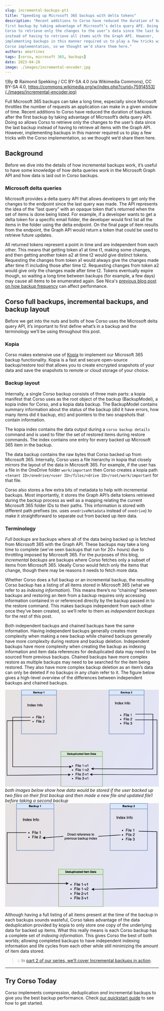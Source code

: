 ```yaml
---
slug: incremental-backups-pt1
title: "Speeding up Microsoft 365 backups with delta tokens"
description: "Recent additions to Corso have reduced the duration of backups after the
first backup by taking advantage of Microsoft’s delta query API. Doing so allows
Corso to retrieve only the changes to the user’s data since the last backup
instead of having to retrieve all items with the Graph API. However,
implementing backups in this manner required us to play a few tricks with the
Corso implementation, so we thought we’d share them here."
authors: amartinez
tags: [corso, microsoft 365, backups]
date: 2023-04-28
image: ./images/incremental-encoder.jpg
---
```

<!-- vale Vale.Spelling = NO -->

![By © Raimond Spekking / CC BY-SA 4.0 (via Wikimedia Commons), CC BY-SA 4.0, https://commons.wikimedia.org/w/index.php?curid=75914553](./images/incremental-encoder.jpg)
<!-- vale Vale.Spelling = YES -->

Full Microsoft 365 backups can take a long time, especially since Microsoft
throttles the number of requests an application can make in a given window of
time. Recent additions to Corso have reduced the duration of backups after the
first backup by taking advantage of Microsoft’s delta query API. Doing so allows
Corso to retrieve only the changes to the user’s data since the last backup
instead of having to retrieve all items with the Graph API. However,
implementing backups in this manner required us to play a few tricks with the
Corso implementation, so we thought we’d share them here.

<!-- truncate -->

## Background

Before we dive into the details of how incremental backups work, it’s useful to
have some knowledge of how delta queries work in the Microsoft Graph API and how
data is laid out in Corso backups.

### Microsoft delta queries

Microsoft provides a delta query API that allows developers to get only the
changes to the endpoint since the last query was made. The API represents the
idea of the “last query” with an opaque token that's returned when the set of
items is done being listed. For example, if a developer wants to get a delta
token for a specific email folder, the developer would first list all the items
in the folder using the delta endpoint. On the final page of item results from
the endpoint, the Graph API would return a token that could be used to retrieve
future updates.

All returned tokens represent a point in time and are independent from each
other. This means that getting token a1 at time t1, making some changes, and
then getting another token a2 at time t2 would give distinct tokens. Requesting
the changes from token a1 would always give the changes made after time t1
including those after time t2. Requesting changes from token a2 would give only
the changes made after time t2. Tokens eventually expire though, so waiting a
long time between backups (for example, a few days) may cause all items to be
enumerated again. See Nica's
[previous blog post on how backup frequency](https://corsobackup.io/blog/how-often-should-you-run-microsoft-365-backups)
can affect performance.

## Corso full backups, incremental backups, and backup layout

Before we get into the nuts and bolts of how Corso uses the Microsoft delta
query API, it’s important to first define what’s in a backup and the terminology
we’ll be using throughout this post.

### Kopia

Corso makes extensive use of [Kopia](https://github.com/kopia/kopia) to
implement our Microsoft 365 backup functionality. Kopia is a fast and secure
open-source backup/restore tool that allows you to create encrypted snapshots of
your data and save the snapshots to remote or cloud storage of your choice.

### Backup layout

Internally, a single Corso backup consists of three main parts: a kopia manifest
that Corso uses as the root object of the backup (BackupModel), a kopia index
for Corso, and a kopia data backup. The BackupModel contains summary information
about the status of the backup (did it have errors, how many items did it
backup, etc) and pointers to the two snapshots that contain information.

The kopia index contains the data output during a
`corso backup details` command and is used to filter the set of restored items
during restore commands. The index contains one entry for every backed up
Microsoft 365 item in the backup.

The data backup contains the raw bytes that Corso backed up from Microsoft 365.
Internally, Corso uses a file hierarchy in kopia that closely mirrors the layout
of the data in Microsoft 365. For example, if the user has a file in the OneDrive folder
`work/important` then Corso creates a kopia path
`<tenant ID>/onedrive/<user ID>/files/<drive ID>/root/work/important` for that
file.

Corso also stores a few extra bits of metadata to help with incremental backups.
Most importantly, it stores the Graph API’s delta tokens retrieved during the
backup process as well as a mapping relating the current Microsoft 365 folder IDs to
their paths. This information is stored with different path prefixes (ex. uses
`onedriveMetadata` instead of `onedrive`) to make it straightforward to separate out from
backed up item data.

### Terminology

*Full backups* are backups where all of the data being backed up is fetched from
Microsoft 365 with the Graph API. These backups may take a long time to complete (we’ve
seen backups that run for 20+ hours) due to throttling imposed by Microsoft 365.
For the purposes of this blog, *incremental backups* are backups where Corso
fetches only a subset of items from Microsoft 365. Ideally Corso would fetch only the
items that change, though there may be reasons it needs to fetch more data.

Whether Corso does a full backup or an incremental backup, the resulting Corso
backup has a listing of all items stored in Microsoft 365 (what we refer to as *indexing
information*). This means there’s no “chaining” between backups and restoring an
item from a backup requires only accessing information contained in or
referenced directly by the backup passed in to the restore command. This makes
backups independent from each other once they’ve been created, so we’ll refer to
them as *independent backups* for the rest of this post.

Both independent backups and chained backups have the same information. Having
independent backups generally creates more complexity when making a new backup
while chained backups generally have more complexity during restore and backup
deletion. Independent backups have more complexity when creating the backup as
indexing information and item data references for deduplicated data may need to
be sourced from previous backups. Chained backups have more complex restore as
multiple backups may need to be searched for the item being restored. They also
have more complex backup deletion as an item’s data can only be deleted if no
backups in any chain refer to it. The figure below gives a high-level overview
of the differences between independent backups and chained backups.

![an image of an independent backup](./images/independent_backups.png)
*both images below show how data would be stored if the user backed up two files on their first backup and then made a*
*new file and updated file1 before taking a second backup*
![an image of a chained backup](./images/chained_backups.png)

Although having a full listing of all items present at the time of the backup in
each backups sounds wasteful, Corso takes advantage of the data deduplication
provided by kopia to only store one copy of the underlying data for backed up
items. What this really means is each Corso backup has a complete set of
*indexing information*. This gives Corso the best of both worlds; allowing
completed backups to have independent indexing information and life cycles from
each other while still minimizing the amount of item data stored.

> 💡 In [part 2 of our series, we’ll cover Incremental backups in action](https://corsobackup.io/blog/incremental-backups-pt2/).

---

## Try Corso Today

Corso implements compression, deduplication *and* incremental backups to give
you the best backup performance. Check
[our quickstart guide](https://corsobackup.io/docs/quickstart/) to see how to get started.
